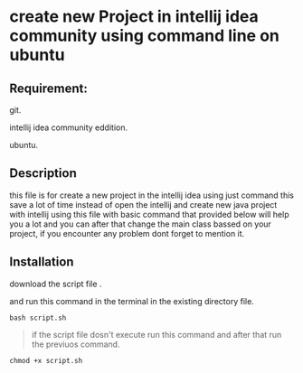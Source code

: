 # create new Project in intellij idea community using command line on ubuntu
## Requirement:
git.

intellij idea community eddition.

ubuntu.

## Description
this file is for create a new project in the intellij idea using just command this save a lot of time instead of open the intellij and create new java project with intellij using this file with basic command that provided below will help you a lot and you can after that change the main class bassed on your project,
if you encounter any problem dont forget to mention it. 
## Installation
download the script file .

and run this command in the terminal in the existing directory file.

```ubuntu
bash script.sh
```
> if the script file dosn't execute run this command and after that run the previuos command.

```ubuntu
chmod +x script.sh
```

